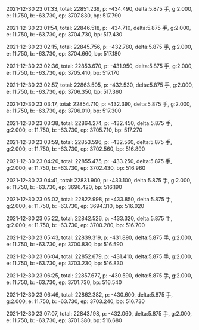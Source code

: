 2021-12-30 23:01:33, total: 22851.239, p: -434.490, delta:5.875 手, g:2.000, e: 11.750, b: -63.730, ep: 3707.830, bp: 517.790

2021-12-30 23:01:54, total: 22846.518, p: -434.710, delta:5.875 手, g:2.000, e: 11.750, b: -63.730, ep: 3704.730, bp: 517.430

2021-12-30 23:02:15, total: 22845.756, p: -432.780, delta:5.875 手, g:2.000, e: 11.750, b: -63.730, ep: 3704.660, bp: 517.180

2021-12-30 23:02:36, total: 22853.670, p: -431.950, delta:5.875 手, g:2.000, e: 11.750, b: -63.730, ep: 3705.410, bp: 517.170

2021-12-30 23:02:57, total: 22863.505, p: -432.530, delta:5.875 手, g:2.000, e: 11.750, b: -63.730, ep: 3706.350, bp: 517.360

2021-12-30 23:03:17, total: 22854.710, p: -432.390, delta:5.875 手, g:2.000, e: 11.750, b: -63.730, ep: 3706.010, bp: 517.300

2021-12-30 23:03:38, total: 22864.274, p: -432.450, delta:5.875 手, g:2.000, e: 11.750, b: -63.730, ep: 3705.710, bp: 517.270

2021-12-30 23:03:59, total: 22853.596, p: -432.560, delta:5.875 手, g:2.000, e: 11.750, b: -63.730, ep: 3702.560, bp: 516.890

2021-12-30 23:04:20, total: 22855.475, p: -433.250, delta:5.875 手, g:2.000, e: 11.750, b: -63.730, ep: 3702.430, bp: 516.960

2021-12-30 23:04:41, total: 22831.900, p: -433.100, delta:5.875 手, g:2.000, e: 11.750, b: -63.730, ep: 3696.420, bp: 516.190

2021-12-30 23:05:02, total: 22822.998, p: -433.850, delta:5.875 手, g:2.000, e: 11.750, b: -63.730, ep: 3694.310, bp: 516.020

2021-12-30 23:05:22, total: 22842.526, p: -433.320, delta:5.875 手, g:2.000, e: 11.750, b: -63.730, ep: 3700.280, bp: 516.700

2021-12-30 23:05:43, total: 22839.319, p: -431.890, delta:5.875 手, g:2.000, e: 11.750, b: -63.730, ep: 3700.830, bp: 516.590

2021-12-30 23:06:04, total: 22852.679, p: -431.410, delta:5.875 手, g:2.000, e: 11.750, b: -63.730, ep: 3703.230, bp: 516.830

2021-12-30 23:06:25, total: 22857.677, p: -430.590, delta:5.875 手, g:2.000, e: 11.750, b: -63.730, ep: 3701.730, bp: 516.540

2021-12-30 23:06:46, total: 22862.382, p: -430.600, delta:5.875 手, g:2.000, e: 11.750, b: -63.730, ep: 3703.240, bp: 516.730

2021-12-30 23:07:07, total: 22843.198, p: -432.060, delta:5.875 手, g:2.000, e: 11.750, b: -63.730, ep: 3701.380, bp: 516.680